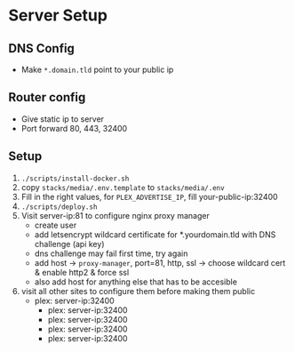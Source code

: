 # Server Setup

## DNS Config

* Make `*.domain.tld` point to your public ip

## Router config

* Give static ip to server
* Port forward 80, 443, 32400

## Setup

1. `./scripts/install-docker.sh`
2. copy `stacks/media/.env.template` to `stacks/media/.env`
3. Fill in the right values, for `PLEX_ADVERTISE_IP`, fill your-public-ip:32400
4. `./scripts/deploy.sh`
5. Visit server-ip:81 to configure nginx proxy manager
	* create user
	* add letsencrypt wildcard certificate for *.yourdomain.tld with DNS challenge (api key)
	* dns challenge may fail first time, try again
	* add host -> `proxy-manager`, port=81, http, ssl -> choose wildcard cert & enable http2 & force ssl
	* also add host for anything else that has to be accesible
6. visit all other sites to configure them before making them public
	* plex: server-ip:32400
        * plex: server-ip:32400
        * plex: server-ip:32400
        * plex: server-ip:32400
        * plex: server-ip:32400

